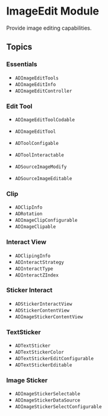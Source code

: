 #  ImageEdit Module

Provide image editing capabilities.

## Topics

### Essentials

- ``ADImageEditTools``
- ``ADImageEditInfo``
- ``ADImageEditController``

###  Edit Tool

- ``ADImageEditToolCodable``
- ``ADImageEditTool``
- ``ADToolConfigable``
- ``ADToolInteractable``

- ``ADSourceImageModify``
- ``ADSourceImageEditable``

### Clip

- ``ADClipInfo``
- ``ADRotation``
- ``ADImageClipConfigurable``
- ``ADImageClipable``

### Interact View

- ``ADClipingInfo``
- ``ADInteractStrategy``
- ``ADInteractType``
- ``ADInteractZIndex``

### Sticker Interact

- ``ADStickerInteractView``
- ``ADStickerContentView``
- ``ADImageStickerContentView``

### TextSticker

- ``ADTextSticker``
- ``ADTextStickerColor``
- ``ADTextStickerEditConfigurable``
- ``ADTextStickerEditable``

### Image Sticker

- ``ADImageStickerSelectable``
- ``ADImageStickerDataSource``
- ``ADImageStickerSelectConfigurable``


